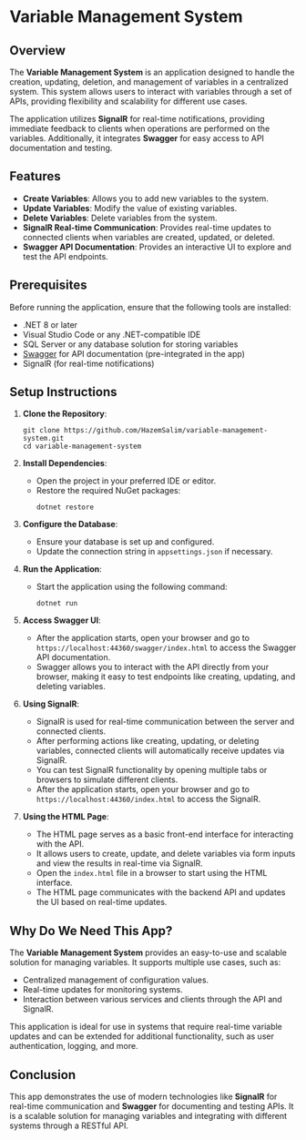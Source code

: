 
# Variable Management System

## Overview
The **Variable Management System** is an application designed to handle the creation, updating, deletion, and management of variables in a centralized system. This system allows users to interact with variables through a set of APIs, providing flexibility and scalability for different use cases.

The application utilizes **SignalR** for real-time notifications, providing immediate feedback to clients when operations are performed on the variables. Additionally, it integrates **Swagger** for easy access to API documentation and testing.

## Features
- **Create Variables**: Allows you to add new variables to the system.
- **Update Variables**: Modify the value of existing variables.
- **Delete Variables**: Delete variables from the system.
- **SignalR Real-time Communication**: Provides real-time updates to connected clients when variables are created, updated, or deleted.
- **Swagger API Documentation**: Provides an interactive UI to explore and test the API endpoints.

## Prerequisites
Before running the application, ensure that the following tools are installed:

- .NET 8 or later
- Visual Studio Code or any .NET-compatible IDE
- SQL Server or any database solution for storing variables
- [Swagger](https://swagger.io/) for API documentation (pre-integrated in the app)
- SignalR (for real-time notifications)

## Setup Instructions

1. **Clone the Repository**:
   ```
   git clone https://github.com/HazemSalim/variable-management-system.git
   cd variable-management-system
   ```

2. **Install Dependencies**:
   - Open the project in your preferred IDE or editor.
   - Restore the required NuGet packages:
     ```
     dotnet restore
     ```

3. **Configure the Database**:
   - Ensure your database is set up and configured.
   - Update the connection string in `appsettings.json` if necessary.

4. **Run the Application**:
   - Start the application using the following command:
     ```
     dotnet run
     ```

5. **Access Swagger UI**:
   - After the application starts, open your browser and go to `https://localhost:44360/swagger/index.html` to access the Swagger API documentation.
   - Swagger allows you to interact with the API directly from your browser, making it easy to test endpoints like creating, updating, and deleting variables.

6. **Using SignalR**:
   - SignalR is used for real-time communication between the server and connected clients.
   - After performing actions like creating, updating, or deleting variables, connected clients will automatically receive updates via SignalR.
   - You can test SignalR functionality by opening multiple tabs or browsers to simulate different clients.
   - After the application starts, open your browser and go to ` https://localhost:44360/index.html` to access the SignalR.

7. **Using the HTML Page**:
   - The HTML page serves as a basic front-end interface for interacting with the API.
   - It allows users to create, update, and delete variables via form inputs and view the results in real-time via SignalR.
   - Open the `index.html` file in a browser to start using the HTML interface.
   - The HTML page communicates with the backend API and updates the UI based on real-time updates.

## Why Do We Need This App?
The **Variable Management System** provides an easy-to-use and scalable solution for managing variables. It supports multiple use cases, such as:

- Centralized management of configuration values.
- Real-time updates for monitoring systems.
- Interaction between various services and clients through the API and SignalR.

This application is ideal for use in systems that require real-time variable updates and can be extended for additional functionality, such as user authentication, logging, and more.

## Conclusion
This app demonstrates the use of modern technologies like **SignalR** for real-time communication and **Swagger** for documenting and testing APIs. It is a scalable solution for managing variables and integrating with different systems through a RESTful API.
